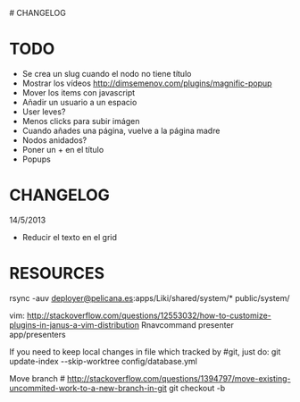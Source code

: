 # CHANGELOG

# TODO
- Se crea un slug cuando el nodo no tiene título
- Mostrar los vídeos http://dimsemenov.com/plugins/magnific-popup
- Mover los items con javascript
- Añadir un usuario a un espacio
- User leves?
- Menos clicks para subir imágen
- Cuando añades una página, vuelve a la página madre
- Nodos anidados?
- Poner un + en el título
- Popups

# CHANGELOG

14/5/2013 
- Reducir el texto en el grid

# RESOURCES
rsync -auv deployer@pelicana.es:apps/Liki/shared/system/* public/system/

vim:
http://stackoverflow.com/questions/12553032/how-to-customize-plugins-in-janus-a-vim-distribution
Rnavcommand presenter app/presenters


If you need to keep local changes in file which tracked by #git, just do:
git update-index --skip-worktree config/database.yml

Move branch # http://stackoverflow.com/questions/1394797/move-existing-uncommited-work-to-a-new-branch-in-git
git checkout -b <new-branch>


